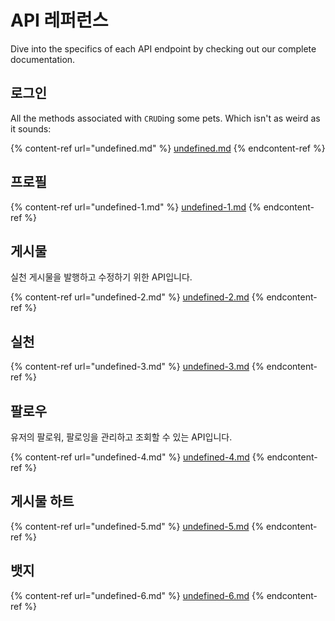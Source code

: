 # API 레퍼런스

Dive into the specifics of each API endpoint by checking out our complete documentation.

## 로그인

All the methods associated with `CRUD`ing some pets. Which isn't as weird as it sounds:

{% content-ref url="undefined.md" %}
[undefined.md](undefined.md)
{% endcontent-ref %}

## 프로필

{% content-ref url="undefined-1.md" %}
[undefined-1.md](undefined-1.md)
{% endcontent-ref %}

## 게시물

실천 게시물을 발행하고 수정하기 위한 API입니다.

{% content-ref url="undefined-2.md" %}
[undefined-2.md](undefined-2.md)
{% endcontent-ref %}

## 실천

{% content-ref url="undefined-3.md" %}
[undefined-3.md](undefined-3.md)
{% endcontent-ref %}

## 팔로우

유저의 팔로워, 팔로잉을 관리하고 조회할 수 있는 API입니다.

{% content-ref url="undefined-4.md" %}
[undefined-4.md](undefined-4.md)
{% endcontent-ref %}

## 게시물 하트

{% content-ref url="undefined-5.md" %}
[undefined-5.md](undefined-5.md)
{% endcontent-ref %}

## 뱃지

{% content-ref url="undefined-6.md" %}
[undefined-6.md](undefined-6.md)
{% endcontent-ref %}
